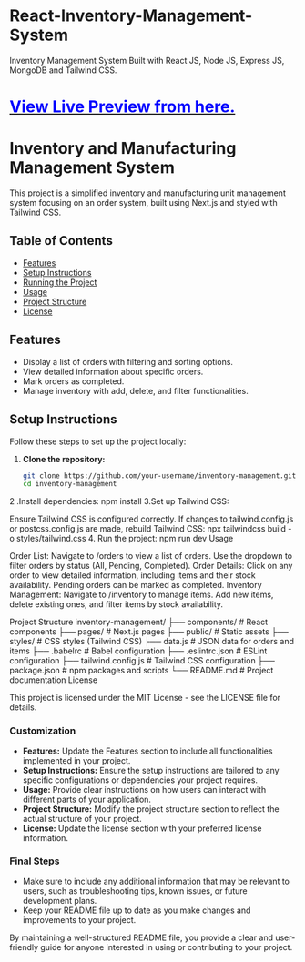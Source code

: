# React-Inventory-Management-System
Inventory Management System Built with React JS, Node JS, Express JS, MongoDB and Tailwind CSS.

# [<span style="color: blue;">View Live Preview from here.</span>](https://inventory-management-rosy.vercel.app)
# Inventory and Manufacturing Management System

This project is a simplified inventory and manufacturing unit management system focusing on an order system, built using Next.js and styled with Tailwind CSS.

## Table of Contents

- [Features](#features)
- [Setup Instructions](#setup-instructions)
- [Running the Project](#running-the-project)
- [Usage](#usage)
- [Project Structure](#project-structure)
- [License](#license)

## Features

- Display a list of orders with filtering and sorting options.
- View detailed information about specific orders.
- Mark orders as completed.
- Manage inventory with add, delete, and filter functionalities.

## Setup Instructions

Follow these steps to set up the project locally:

1. **Clone the repository:**

   ```bash
   git clone https://github.com/your-username/inventory-management.git
   cd inventory-management
2 .Install dependencies:
npm install
3.Set up Tailwind CSS:

Ensure Tailwind CSS is configured correctly. If changes to tailwind.config.js or postcss.config.js are made, rebuild Tailwind CSS:
npx tailwindcss build -o styles/tailwind.css
4. Run the project:
npm run dev
Usage

Order List: Navigate to /orders to view a list of orders. Use the dropdown to filter orders by status (All, Pending, Completed).
Order Details: Click on any order to view detailed information, including items and their stock availability. Pending orders can be marked as completed.
Inventory Management: Navigate to /inventory to manage items. Add new items, delete existing ones, and filter items by stock availability.

Project Structure
inventory-management/
├── components/         # React components
├── pages/              # Next.js pages
├── public/             # Static assets
├── styles/             # CSS styles (Tailwind CSS)
├── data.js             # JSON data for orders and items
├── .babelrc            # Babel configuration
├── .eslintrc.json      # ESLint configuration
├── tailwind.config.js  # Tailwind CSS configuration
├── package.json        # npm packages and scripts
└── README.md           # Project documentation
License

This project is licensed under the MIT License - see the LICENSE file for details.

### Customization

- **Features:** Update the Features section to include all functionalities implemented in your project.
- **Setup Instructions:** Ensure the setup instructions are tailored to any specific configurations or dependencies your project requires.
- **Usage:** Provide clear instructions on how users can interact with different parts of your application.
- **Project Structure:** Modify the project structure section to reflect the actual structure of your project.
- **License:** Update the license section with your preferred license information.

### Final Steps

- Make sure to include any additional information that may be relevant to users, such as troubleshooting tips, known issues, or future development plans.
- Keep your README file up to date as you make changes and improvements to your project.

By maintaining a well-structured README file, you provide a clear and user-friendly guide for anyone interested in using or contributing to your project.

